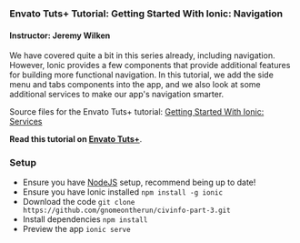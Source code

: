 ### Envato Tuts+ Tutorial: Getting Started With Ionic: Navigation

#### Instructor: Jeremy Wilken

We have covered quite a bit in this series already, including navigation. However, Ionic provides a few components that provide additional features for building more functional navigation. In this tutorial, we add the side menu and tabs components into the app, and we also look at some additional services to make our app's navigation smarter.

Source files for the Envato Tuts+ tutorial: [Getting Started With Ionic: Services](http://code.tutsplus.com/tutorials/getting-started-with-ionic-navigation--cms-26486)

**Read this tutorial on [Envato Tuts+](https://code.tutsplus.com)**.

### Setup

* Ensure you have [NodeJS](https://nodejs.org) setup, recommend being up to date!
* Ensure you have Ionic installed `npm install -g ionic`
* Download the code `git clone https://github.com/gnomeontherun/civinfo-part-3.git`
* Install dependencies `npm install`
* Preview the app `ionic serve`

